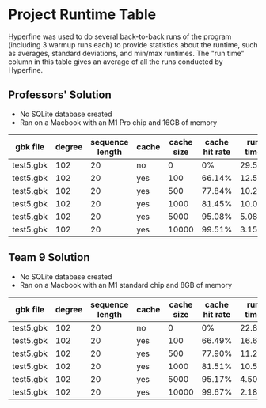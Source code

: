 # Project Runtime Table

Hyperfine was used to do several back-to-back runs of the program (including 3 warmup runs each) to provide statistics
about the runtime, such as averages, standard deviations, and min/max runtimes. The "run time" column in this table
gives an average of all the runs conducted by Hyperfine.

## Professors' Solution

- No SQLite database created
- Ran on a Macbook with an M1 Pro chip and 16GB of memory

| gbk file | degree | sequence length | cache | cache size | cache hit rate | run time |
| -------- | ------ | --------------- | ----- | ---------- | -------------- | -------- |
| test5.gbk|  102   |     20          |  no   |    0       |      0%        |  29.52s  |
| test5.gbk|  102   |     20          |  yes  |    100     |      66.14%    |  12.56s  |
| test5.gbk|  102   |     20          |  yes  |    500     |      77.84%    |  10.22s  |
| test5.gbk|  102   |     20          |  yes  |    1000    |      81.45%    |  10.05s  |
| test5.gbk|  102   |     20          |  yes  |    5000    |      95.08%    |   5.08s  |
| test5.gbk|  102   |     20          |  yes  |    10000   |      99.51%    |   3.15s  |


## Team 9 Solution

- No SQLite database created
- Ran on a Macbook with an M1 standard chip and 8GB of memory

| gbk file | degree | sequence length | cache | cache size | cache hit rate | run time |
| -------- | ------ | --------------- | ----- | ---------- | -------------- | -------- |
| test5.gbk|  102   |     20          |  no   |    0       |      0%        |  22.82s  |
| test5.gbk|  102   |     20          |  yes  |    100     |      66.49%    |  16.65s  |
| test5.gbk|  102   |     20          |  yes  |    500     |      77.90%    |  11.21s  |
| test5.gbk|  102   |     20          |  yes  |    1000    |      81.51%    |  10.54s  |
| test5.gbk|  102   |     20          |  yes  |    5000    |      95.17%    |   4.50s  |
| test5.gbk|  102   |     20          |  yes  |    10000   |      99.67%    |   2.18s  |
